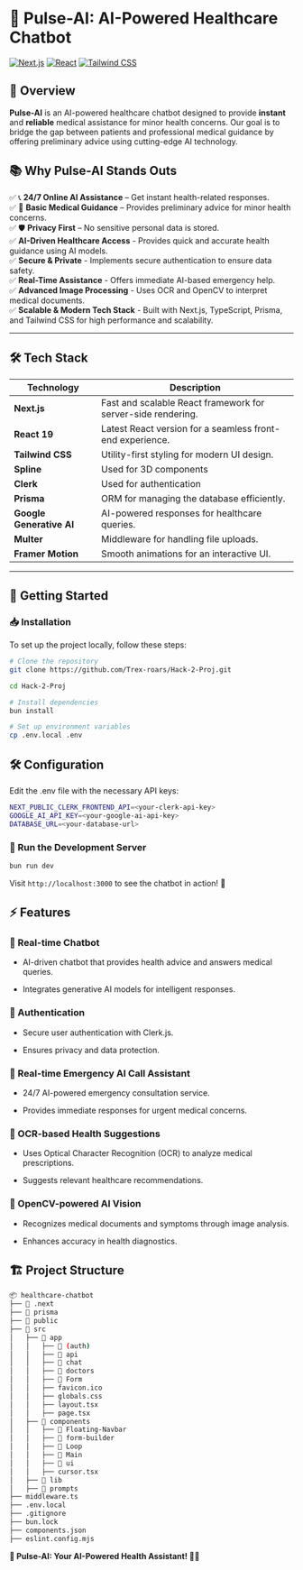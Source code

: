 # 🏥 Pulse-AI: AI-Powered Healthcare Chatbot

<!--[![License](https://img.shields.io/badge/license-MIT-blue.svg)](LICENSE)-->
[![Next.js](https://img.shields.io/badge/Next.js-15.1.6-blue)](https://nextjs.org/)
[![React](https://img.shields.io/badge/React-19.0.0-blue)](https://reactjs.org/)
[![Tailwind CSS](https://img.shields.io/badge/TailwindCSS-3.4.1-blue)](https://tailwindcss.com/)
<!--[![AI-Powered](https://img.shields.io/badge/AI-Powered-🚀-blue)](https://ai.google.dev/)-->

## 🌟 Overview

**Pulse-AI** is an AI-powered healthcare chatbot designed to provide **instant** and **reliable** medical assistance for minor health concerns. Our goal is to bridge the gap between patients and professional medical guidance by offering preliminary advice using cutting-edge AI technology.


## 📚 Why Pulse-AI Stands Outs
✅ 📞 **24/7 Online AI Assistance** – Get instant health-related responses.  
✅ 🏥 **Basic Medical Guidance** – Provides preliminary advice for minor health concerns.  
✅ 🛡️ **Privacy First** – No sensitive personal data is stored.  
✅ **AI-Driven Healthcare Access** - Provides quick and accurate health guidance using AI models.  
✅ **Secure & Private** - Implements secure authentication to ensure data safety.  
✅ **Real-Time Assistance** - Offers immediate AI-based emergency help.  
✅ **Advanced Image Processing** - Uses OCR and OpenCV to interpret medical documents.  
✅ **Scalable & Modern Tech Stack** - Built with Next.js, TypeScript, Prisma, and Tailwind CSS for high performance and scalability.   

---

## 🛠️ **Tech Stack**

| Technology  | Description |
|-------------|------------|
| **Next.js** | Fast and scalable React framework for server-side rendering. |
| **React 19** | Latest React version for a seamless front-end experience. |
| **Tailwind CSS** | Utility-first styling for modern UI design. |
| **Spline** | Used for 3D components |
| **Clerk** | Used for authentication |
| **Prisma** | ORM for managing the database efficiently. |
| **Google Generative AI** | AI-powered responses for healthcare queries. |
| **Multer** | Middleware for handling file uploads. |
| **Framer Motion** | Smooth animations for an interactive UI. |

---

## 🚀 **Getting Started**

### 📥 **Installation**
To set up the project locally, follow these steps:

```sh
# Clone the repository
git clone https://github.com/Trex-roars/Hack-2-Proj.git

cd Hack-2-Proj

# Install dependencies
bun install

# Set up environment variables
cp .env.local .env
```

## 🛠 Configuration
Edit the .env file with the necessary API keys:

```sh
NEXT_PUBLIC_CLERK_FRONTEND_API=<your-clerk-api-key>
GOOGLE_AI_API_KEY=<your-google-ai-api-key>
DATABASE_URL=<your-database-url>
```
### 🔄 Run the Development Server
```sh
bun run dev
```
Visit `http://localhost:3000` to see the chatbot in action! 🚀

## ⚡ Features
### 🔹 Real-time Chatbot

- AI-driven chatbot that provides health advice and answers medical queries.

- Integrates generative AI models for intelligent responses.

### 🔹 Authentication

- Secure user authentication with Clerk.js.

- Ensures privacy and data protection.

### 🔹 Real-time Emergency AI Call Assistant

- 24/7 AI-powered emergency consultation service.

- Provides immediate responses for urgent medical concerns.

### 🔹 OCR-based Health Suggestions

- Uses Optical Character Recognition (OCR) to analyze medical prescriptions.

- Suggests relevant healthcare recommendations.

### 🔹 OpenCV-powered AI Vision
- Recognizes medical documents and symptoms through image analysis.

- Enhances accuracy in health diagnostics.


## 🏗️ Project Structure
```bash
📦 healthcare-chatbot
├── 📂 .next
├── 📂 prisma
├── 📂 public
├── 📂 src
│   ├── 📂 app
│   │   ├── 📂 (auth)
│   │   ├── 📂 api
│   │   ├── 📂 chat
│   │   ├── 📂 doctors
│   │   ├── 📂 Form
│   │   ├── favicon.ico
│   │   ├── globals.css
│   │   ├── layout.tsx
│   │   ├── page.tsx
│   ├── 📂 components
│   │   ├── 📂 Floating-Navbar
│   │   ├── 📂 form-builder
│   │   ├── 📂 Loop
│   │   ├── 📂 Main
│   │   ├── 📂 ui
│   │   ├── cursor.tsx
│   ├── 📂 lib
│   ├── 📂 prompts
├── middleware.ts
├── .env.local
├── .gitignore
├── bun.lock
├── components.json
├── eslint.config.mjs
```


<!--## 📬 Contact & Support
📧 Email: support@trexhealth.com  
🌐 Website: T-Rex Healthcare  
🐦 Twitter: @trex_health   
📘 LinkedIn: T-Rex AI Health  -->
  
**🚀 Pulse-AI: Your AI-Powered Health Assistant! 🏥💙**
